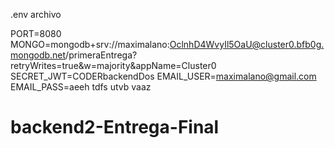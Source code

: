 .env archivo

PORT=8080
MONGO=mongodb+srv://maximalano:OclnhD4WvyIl5OaU@cluster0.bfb0g.mongodb.net/primeraEntrega?retryWrites=true&w=majority&appName=Cluster0
SECRET_JWT=CODERbackendDos 
EMAIL_USER=maximalano@gmail.com
EMAIL_PASS=aeeh tdfs utvb vaaz






# backend2-Entrega-Final
